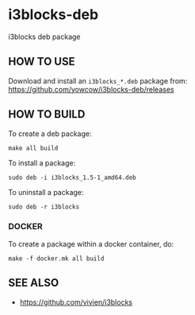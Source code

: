 i3blocks-deb
============

i3blocks deb package

HOW TO USE
----------

Download and install an `i3blocks_*.deb` package from: https://github.com/yowcow/i3blocks-deb/releases

HOW TO BUILD
------------

To create a deb package:

    make all build

To install a package:

    sudo deb -i i3blocks_1.5-1_amd64.deb

To uninstall a package:

    sudo deb -r i3blocks

### DOCKER

To create a package within a docker container, do:

    make -f docker.mk all build

SEE ALSO
--------

+ https://github.com/vivien/i3blocks
